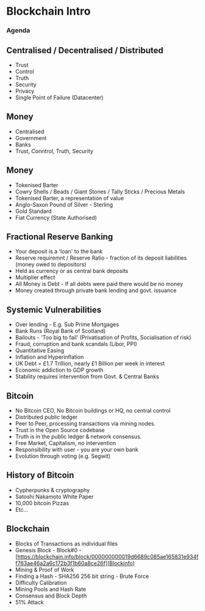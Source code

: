 # Blockchain Intro


### Agenda



## Centralised / Decentralised / Distributed

* Trust
* Control
* Truth
* Security
* Privacy
* Single Point of Failure (Datacenter)

## Money

* Centralised
* Government
* Banks
* Trust, Conntrol, Truth, Security

## Money

* Tokenised Barter
* Cowry Shells / Beads / Giant Stones / Tally Sticks / Precious Metals
* Tokenised Barter, a representation of value
* Anglo-Saxon Pound of Silver - Sterling
* Gold Standard
* Fiat Currency (State Authorised)

## Fractional Reserve Banking

* Your deposit is a 'loan' to the bank
* Reserve requiremnt / Reserve Ratio - fraction of its deposit liabilities (money owed to depositors)
* Held as currency or as central bank deposits
* Multiplier effect
* All Money is Debt - If all debts were paid there would be no money
* Money created through private bank lending and govt. issuance

## Systemic Vulnerabilities

* Over lending - E.g. Sub Prime Mortgages
* Bank Runs (Royal Bank of Scotland)
* Bailouts - 'Too big to fail' (Privatisation of Profits, Socialisation of risk)
* Fraud, corruption and bank scandals (Libor, PPI)
* Quantitative Easing
* Inflation and Hyperinflation
* UK Debt = £1.7 Trillion, nearly £1 Billion per week in interest
* Economic addiction to GDP growth
* Stability requires intervention from Govt. & Central Banks

## Bitcoin

* No Bitcoin CEO, No Bitcoin buildings or HQ, no central control
* Distributed public ledger
* Peer to Peer, processing transactions via mining nodes.
* Trust in the Open Source codebase
* Truth is in the public ledger & network consensus.
* Free Market, Capitalism, no intervention
* Responsibility with user - you are your own bank
* Evolution through voting (e.g. Segwit)

## History of Bitcoin

* Cypherpunks & cryptography
* Satoshi Nakamoto White Paper
* 10,000 bitcoin Pizzas
* Etc...

## Blockchain

* Blocks of Transactions as individual files
* Genesis Block - Block#0 - [https://blockchain.info/block/000000000019d6689c085ae165831e934ff763ae46a2a6c172b3f1b60a8ce26f](Blockinfo)
* Mining & Proof of Work
* Finding a Hash - SHA256 256 bit string - Brute Force
* Difficulty Calibration
* Mining Pools and Hash Rate
* Consensus and Block Depth 
* 51% Attack


